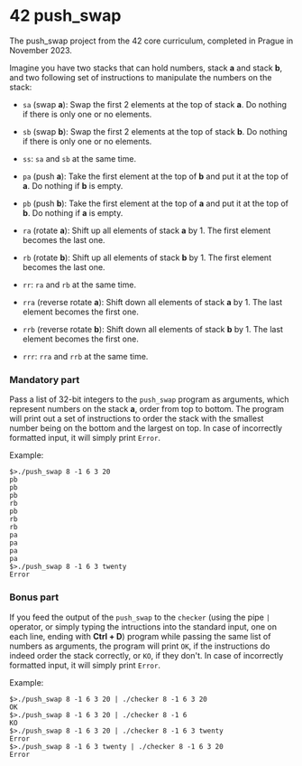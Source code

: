 # 42 push_swap

The push_swap project from the 42 core curriculum, completed in Prague in November 2023.

Imagine you have two stacks that can hold numbers, stack **a** and stack **b**, and two following set of instructions to manipulate the numbers on the stack:

- `sa` (swap **a**): Swap the first 2 elements at the top of stack **a**. Do nothing if there is only one or no elements.

- `sb` (swap **b**): Swap the first 2 elements at the top of stack **b**. Do nothing if there is only one or no elements.

- `ss`: `sa` and `sb` at the same time.

- `pa` (push **a**): Take the first element at the top of **b** and put it at the top of **a**. Do nothing if **b** is empty.

- `pb` (push **b**): Take the first element at the top of **a** and put it at the top of **b**. Do nothing if **a** is empty.

- `ra` (rotate **a**): Shift up all elements of stack **a** by 1. The first element becomes the last one.

- `rb` (rotate **b**): Shift up all elements of stack **b** by 1. The first element becomes the last one.

- `rr`: `ra` and `rb` at the same time.

- `rra` (reverse rotate **a**): Shift down all elements of stack **a** by 1. The last element becomes the first one.

- `rrb` (reverse rotate **b**): Shift down all elements of stack **b** by 1. The last element becomes the first one.

- `rrr`: `rra` and `rrb` at the same time.

### Mandatory part

Pass a list of 32-bit integers to the `push_swap` program as arguments, which represent numbers on the stack **a**, order from top to bottom. The program will print out a set of instructions to order the stack with the smallest number being on the bottom and the largest on top. In case of incorrectly formatted input, it will simply print `Error`.

Example:
```
$>./push_swap 8 -1 6 3 20
pb
pb
pb
rb
pb
rb
rb
pa
pa
pa
pa
$>./push_swap 8 -1 6 3 twenty
Error
```

### Bonus part

If you feed the output of the `push_swap` to the `checker` (using the pipe `|` operator, or simply typing the intructions into the standard input, one on each line, ending with **Ctrl + D**) program while passing the same list of numbers as arguments, the program will print `OK`, if the instructions do indeed order the stack correctly, or `KO`, if they don't. In case of incorrectly formatted input, it will simply print `Error`.

Example:
```
$>./push_swap 8 -1 6 3 20 | ./checker 8 -1 6 3 20
OK
$>./push_swap 8 -1 6 3 20 | ./checker 8 -1 6
KO
$>./push_swap 8 -1 6 3 20 | ./checker 8 -1 6 3 twenty
Error
$>./push_swap 8 -1 6 3 twenty | ./checker 8 -1 6 3 20
Error
```
